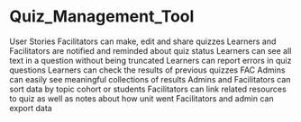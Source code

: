 # Quiz_Management_Tool
User Stories
Facilitators can make, edit and share quizzes
Learners and Facilitators are notified and reminded about quiz status
Learners can see all text in a question without being truncated
Learners can report errors in quiz questions
Learners can check the results of previous quizzes
FAC Admins can easily see meaningful collections of results
Admins and Facilitators can sort data by topic cohort or students
Facilitators can link related resources to quiz as well as notes about how unit went
Facilitators and admin can export data
